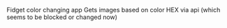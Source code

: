 Fidget color changing app
Gets images based on color HEX via api (which seems to be blocked or changed now)
